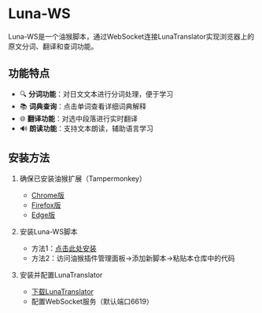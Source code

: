 # Luna-WS

Luna-WS是一个油猴脚本，通过WebSocket连接LunaTranslator实现浏览器上的原文分词、翻译和查词功能。

## 功能特点
- 🔍 **分词功能**：对日文文本进行分词处理，便于学习
- 📚 **词典查询**：点击单词查看详细词典解释
- 🌐 **翻译功能**：对选中段落进行实时翻译
- 🔊 **朗读功能**：支持文本朗读，辅助语言学习

## 安装方法

1. 确保已安装油猴扩展（Tampermonkey）
   - [Chrome版](https://chrome.google.com/webstore/detail/tampermonkey/dhdgffkkebhmkfjojejmpbldmpobfkfo)
   - [Firefox版](https://addons.mozilla.org/en-US/firefox/addon/tampermonkey/)
   - [Edge版](https://microsoftedge.microsoft.com/addons/detail/tampermonkey/iikmkjmpaadaobahmlepeloendndfphd)

2. 安装Luna-WS脚本
   - 方法1：[点击此处安装](https://raw.githubusercontent.com/raindrop213/luna-ws/main/luna-ws.js)
   - 方法2：访问油猴插件管理面板->添加新脚本->粘贴本仓库中的代码

3. 安装并配置LunaTranslator
   - [下载LunaTranslator](https://github.com/HIllya51/LunaTranslator)
   - 配置WebSocket服务（默认端口6619）

